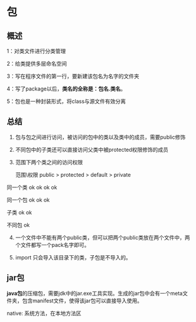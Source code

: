 # 包

## 概述

1：对类文件进行分类管理

2：给类提供多层命名空间

3：写在程序文件的第一行，要新建该包名为名字的文件夹

4：写了package以后，**类名的全称是：包名.类名**。

5：包也是一种封装形式，将class与源文件有效分离

## 总结

1. 包与包之间进行访问，被访问的包中的类以及类中的成员，需要public修饰

2. 不同包中的子类还可以直接访问父类中被protected权限修饰的成员

3.   范围下两个类之间的访问权限   

     范围\权限         public    >   protected  >   default   >   private

   同一个类                 ok                  ok                        ok               ok 

   同一个包                 ok                  ok                        ok                                                                             

   子类                         ok                  ok       

   不同包			    ok

4. 一个文件中不能有两个public类，但可以把两个public类放在两个文件中，两个文件都写一个pack名字即可。

5. import 只会导入该目录下的类，子包是不导入的。

## jar包

**java包**的压缩包，需要jdk中的jar.exe工具实现。生成的jar包中会有一个meta文件夹，包含manifest文件，使得该jar包可以直接导入使用。

native: 系统方法，在本地方法区